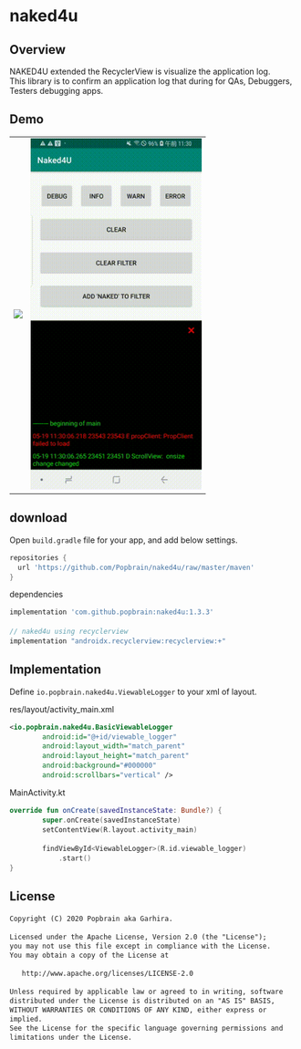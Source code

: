 # naked4u

## Overview
NAKED4U extended the RecyclerView is visualize the application log.<br>
This library is to confirm an application log that during for QAs, Debuggers, Testers debugging apps.

## Demo
<table style="border-style: none;">
<tr style="border-style: none;">
<td style="border-style: none;"><img src="./doc/demo.gif" width="300px" /></td>
<td style="border-style: none;"><img src="./doc/demo3.gif" width="300px" /></td>
</tr>
</table>

## download

Open `build.gradle` file for your app, and add below settings.

```gradle
repositories {
  url 'https://github.com/Popbrain/naked4u/raw/master/maven'
}
```

dependencies
```gradle
implementation 'com.github.popbrain:naked4u:1.3.3'

// naked4u using recyclerview
implementation "androidx.recyclerview:recyclerview:+"
```

## Implementation

Define `io.popbrain.naked4u.ViewableLogger` to your xml of layout.

res/layout/activity_main.xml
```xml
<io.popbrain.naked4u.BasicViewableLogger
        android:id="@+id/viewable_logger"
        android:layout_width="match_parent"
        android:layout_height="match_parent"
        android:background="#000000"
        android:scrollbars="vertical" />
```

MainActivity.kt
```kotlin
override fun onCreate(savedInstanceState: Bundle?) {
        super.onCreate(savedInstanceState)
        setContentView(R.layout.activity_main)

        findViewById<ViewableLogger>(R.id.viewable_logger)
            .start()
}
```

## License

```
Copyright (C) 2020 Popbrain aka Garhira.

Licensed under the Apache License, Version 2.0 (the "License");
you may not use this file except in compliance with the License.
You may obtain a copy of the License at

   http://www.apache.org/licenses/LICENSE-2.0

Unless required by applicable law or agreed to in writing, software
distributed under the License is distributed on an "AS IS" BASIS,
WITHOUT WARRANTIES OR CONDITIONS OF ANY KIND, either express or implied.
See the License for the specific language governing permissions and
limitations under the License.
```
